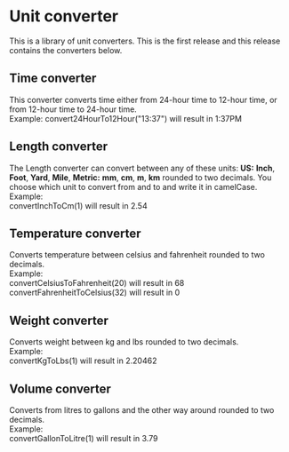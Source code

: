 # Unit converter
This is a library of unit converters. This is the first release and this release contains the converters below.  
## Time converter
This converter converts time either from 24-hour time to 12-hour time, or from 12-hour time to 24-hour time.  
Example: 
convert24HourTo12Hour("13:37") will result in 1:37PM  
## Length converter
The Length converter can convert between any of these units: **US:** **Inch**, **Foot**, **Yard**, **Mile**, **Metric:** **mm**, **cm**, **m**, **km** rounded to two decimals.
You choose which unit to convert from and to and write it in camelCase.  
Example:  
convertInchToCm(1) will result in 2.54  
## Temperature converter
Converts temperature between celsius and fahrenheit rounded to two decimals.  
Example:  
convertCelsiusToFahrenheit(20) will result in 68  
convertFahrenheitToCelsius(32) will result in 0  
## Weight converter
Converts weight between kg and lbs rounded to two decimals.  
Example:  
convertKgToLbs(1) will result in 2.20462  
## Volume converter
Converts from litres to gallons and the other way around rounded to two decimals.  
Example:  
convertGallonToLitre(1) will result in 3.79